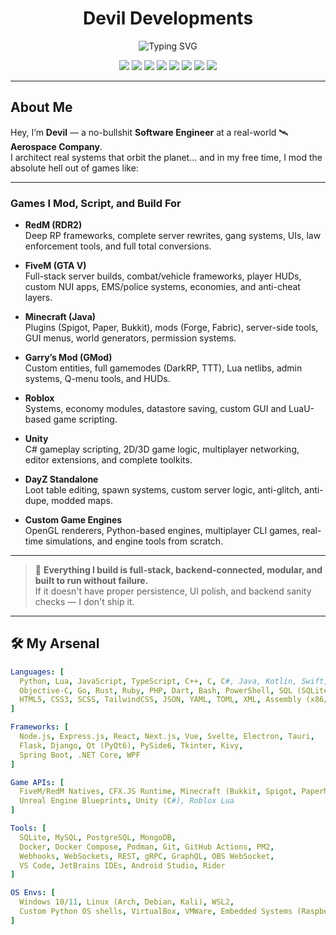 <h1 align="center">Devil Developments</h1>

<p align="center">
  <img src="https://readme-typing-svg.demolab.com/?font=Fira+Code&size=30&pause=1000&center=true&vCenter=true&width=435&lines=Software+Engineer+%F0%9F%9A%80;Game+Modder+%F0%9F%94%A5;Systems+Architect+%F0%9F%92%BB;Builder+of+Sick+Shit+%F0%9F%92%80" alt="Typing SVG" />
</p>

<p align="center">
  <img src="https://img.shields.io/badge/Made%20with-%E2%9D%A4%20and%20rage-red?style=for-the-badge&logo=github" />
  <img src="https://img.shields.io/badge/RedM-FXServer-blue?style=for-the-badge&logo=rockstar-games" />
  <img src="https://img.shields.io/badge/FiveM-Roleplay-orange?style=for-the-badge&logo=lua" />
  <img src="https://img.shields.io/badge/Minecraft-Modder-green?style=for-the-badge&logo=minecraft" />
  <img src="https://img.shields.io/badge/Call%20of%20Duty-Zombies%20&%20MP-black?style=for-the-badge&logo=callofduty" />
  <img src="https://img.shields.io/badge/Garry's%20Mod-Lua%20Dev-1a73e8?style=for-the-badge&logo=steam" />
  <img src="https://img.shields.io/badge/Roblox-LuaU%20Games-red?style=for-the-badge&logo=roblox" />
  <img src="https://img.shields.io/badge/DayZ-Standalone-lightgrey?style=for-the-badge&logo=arma" />
</p>


---

## About Me

Hey, I’m **Devil** — a no-bullshit **Software Engineer** at a real-world 🛰️ **Aerospace Company**.  
I architect real systems that orbit the planet... and in my free time, I mod the absolute hell out of games like:

---

### Games I Mod, Script, and Build For

- **RedM (RDR2)**  
  Deep RP frameworks, complete server rewrites, gang systems, UIs, law enforcement tools, and full total conversions.

- **FiveM (GTA V)**  
  Full-stack server builds, combat/vehicle frameworks, player HUDs, custom NUI apps, EMS/police systems, economies, and anti-cheat layers.

- **Minecraft (Java)**  
  Plugins (Spigot, Paper, Bukkit), mods (Forge, Fabric), server-side tools, GUI menus, world generators, permission systems.

- **Garry’s Mod (GMod)**  
  Custom entities, full gamemodes (DarkRP, TTT), Lua netlibs, admin systems, Q-menu tools, and HUDs.

- **Roblox**  
  Systems, economy modules, datastore saving, custom GUI and LuaU-based game scripting.

- **Unity**  
  C# gameplay scripting, 2D/3D game logic, multiplayer networking, editor extensions, and complete toolkits.

- **DayZ Standalone**  
  Loot table editing, spawn systems, custom server logic, anti-glitch, anti-dupe, modded maps.

- **Custom Game Engines**  
  OpenGL renderers, Python-based engines, multiplayer CLI games, real-time simulations, and engine tools from scratch.

---

> 🔧 **Everything I build is full-stack, backend-connected, modular, and built to run without failure.**  
If it doesn't have proper persistence, UI polish, and backend sanity checks — I don't ship it.

---

## 🛠️ My Arsenal

```yaml
Languages: [
  Python, Lua, JavaScript, TypeScript, C++, C, C#, Java, Kotlin, Swift,
  Objective-C, Go, Rust, Ruby, PHP, Dart, Bash, PowerShell, SQL (SQLite, MySQL, PostgreSQL),
  HTML5, CSS3, SCSS, TailwindCSS, JSON, YAML, TOML, XML, Assembly (x86/x64), Markdown, LaTeX
]

Frameworks: [
  Node.js, Express.js, React, Next.js, Vue, Svelte, Electron, Tauri,
  Flask, Django, Qt (PyQt6), PySide6, Tkinter, Kivy,
  Spring Boot, .NET Core, WPF
]

Game APIs: [
  FiveM/RedM Natives, CFX.JS Runtime, Minecraft (Bukkit, Spigot, PaperMC, Fabric, Forge),
  Unreal Engine Blueprints, Unity (C#), Roblox Lua
]

Tools: [
  SQLite, MySQL, PostgreSQL, MongoDB,
  Docker, Docker Compose, Podman, Git, GitHub Actions, PM2,
  Webhooks, WebSockets, REST, gRPC, GraphQL, OBS WebSocket,
  VS Code, JetBrains IDEs, Android Studio, Rider
]

OS Envs: [
  Windows 10/11, Linux (Arch, Debian, Kali), WSL2,
  Custom Python OS shells, VirtualBox, VMWare, Embedded Systems (Raspberry Pi)
]

